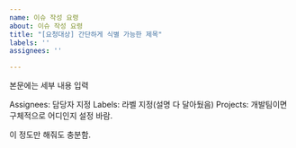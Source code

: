 ```yaml
---
name: 이슈 작성 요령
about: 이슈 작성 요령
title: "[요청대상] 간단하게 식별 가능한 제목"
labels: ''
assignees: ''

---
```


본문에는 세부 내용 입력

Assignees: 담당자 지정
Labels: 라벨 지정(설명 다 달아뒀음)
Projects: 개발팀이면 구체적으로 어디인지 설정 바람.

이 정도만 해줘도 충분함.
